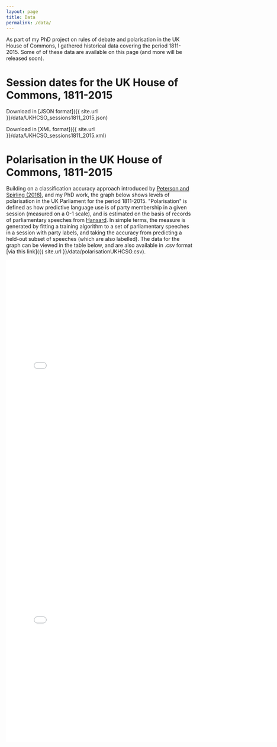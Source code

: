 ```yaml
---
layout: page
title: Data
permalink: /data/
---
```


As part of my PhD project on rules of debate and polarisation in the UK House of Commons, I gathered historical data covering the period 1811-2015. Some of of these data are available on this page (and more will be released soon).

# Session dates for the UK House of Commons, 1811-2015
Download in [JSON format]({{ site.url }}/data/UKHCSO_sessions1811_2015.json)

Download in [XML format]({{ site.url }}/data/UKHCSO_sessions1811_2015.xml)

# Polarisation in the UK House of Commons, 1811-2015
Building on a classification accuracy approach introduced by [Peterson and Spirling (2018)](https://www.cambridge.org/core/journals/political-analysis/article/classification-accuracy-as-a-substantive-quantity-of-interest-measuring-polarization-in-westminster-systems/45746D999CFCD1CB43E362392D7B2FB4), and my PhD work, the graph below shows levels of polarisation in the UK Parliament for the period 1811-2015. "Polarisation" is defined as how predictive language use is of party membership in a given session (measured on a 0-1 scale), and is estimated on the basis of records of parliamentary speeches from [Hansard](http://www.hansard-archive.parliament.uk). In simple terms, the measure is generated by fitting a training algorithm to a set of parliamentary speeches in a session with party labels, and taking the accuracy from predicting a held-out subset of speeches (which are also labelled). The data for the graph can be viewed in the table below, and are also available in .csv format [via this link]({{ site.url }}/data/polarisationUKHCSO.csv).

<iframe src="/graphs/polGraph.html" width="750" height="700" scrolling="no" frameBorder="0">
</iframe>

<iframe src="/tables/polTable.html" width="750" height="600" scrolling="no" frameBorder="0">
</iframe>

